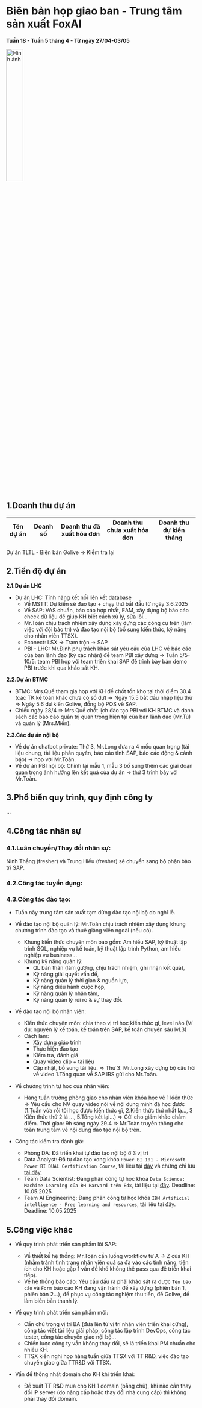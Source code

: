 # Biên bản họp giao ban - Trung tâm sản xuất FoxAI
**Tuần 18 - Tuần 5 tháng 4 - Từ ngày 27/04-03/05**

<img src="https://fox.ai.vn/wp-content/uploads/2024/07/Logo_Original-1.png" alt="Hình ảnh" width="30%" />

## 1.Doanh thu dự án
|Tên dự án|Doanh số|Doanh thu đã xuất hóa đơn|Doanh thu chưa xuất hóa đơn|Doanh thu dự kiến tháng|
|---|---|---|---|---|
Dự án TLTL - Biên bản Golive => Kiểm tra lại

## 2.Tiến độ dự án
**2.1.Dự án LHC**

- Dự án LHC: Tính năng kết nối liên kết database
  - Về MSTT: Dự kiến sẽ đào tạo + chạy thử bắt đầu từ ngày 3.6.2025
  - Về SAP: VAS chuẩn, báo cáo hợp nhất, EAM, xây dựng bộ báo cáo check dữ liệu để giúp KH biết cách xử lý, sửa lỗi...
  - Mr.Toàn chịu trách nhiệm xây dựng xây dựng các công cụ trên (làm việc với đội bảo trì) và đào tạo nội bộ (bổ sung kiến thức, kỹ năng cho nhân viên TTSX).
  - Econect: LSX -> Trạm trộn -> SAP
  - PBI - LHC: Mr.Định phụ trách khảo sát yêu cầu của LHC về báo cáo của ban lãnh đạo (ký xác nhận) để team PBI xây dựng => Tuần 5/5-10/5: team PBI họp với team triển khai SAP để trình bày bản demo PBI trước khi qua khảo sát KH.

**2.2.Dự án BTMC**

- BTMC: Mrs.Quế tham gia họp với KH để chốt tồn kho tại thời điểm 30.4 (các TK kế toán khác chưa có số dư) => Ngày 15.5 bắt đầu nhập liệu thử => Ngày 5.6 dự kiến Golive, đồng bộ POS về SAP.
- Chiều ngày 28/4 => Mrs.Quế chốt lịch đào tạo PBI với KH BTMC và danh sách các báo cáo quản trị quan trọng hiện tại của ban lãnh đạo (Mr.Tú) và quản lý (Mrs.Miền).

**2.3.Các dự án nội bộ**

- Về dự án chatbot private: Thứ 3, Mr.Long đưa ra 4 mốc quan trọng (tài liệu chung, tài liệu phân quyền, báo cáo tĩnh SAP, báo cáo động & cảnh báo) -> họp với Mr.Toàn.
- Về dự án PBI nội bộ: Chỉnh lại mẫu 1, mẫu 3 bổ sung thêm các giai đoạn quan trọng ảnh hưởng lên kết quả của dự án => thứ 3 trình bày với Mr.Toàn.

## 3.Phổ biến quy trình, quy định công ty

...

## 4.Công tác nhân sự
### 4.1.Luân chuyển/Thay đổi nhân sự: 
Ninh Thắng (fresher) và Trung Hiếu (fresher) sẽ chuyển sang bộ phận bảo trì SAP.

### 4.2.Công tác tuyển dụng:

### 4.3.Công tác đào tạo: 
- Tuần này trung tâm sản xuất tạm dừng đào tạo nội bộ do nghỉ lễ.
- Về đào tạo nội bộ quản lý: Mr.Toàn chịu trách nhiệm xây dựng khung chương trình đào tạo và thuê giảng viên ngoài (nếu có).
  - Khung kiến thức chuyên môn bao gồm: Am hiểu SAP, kỹ thuật lập trình SQL, nghiệp vụ kế toán, kỹ thuật lập trình Python, am hiểu nghiệp vụ business...
  - Khung kỹ năng quản lý:
    - QL bản thân (làm gương, chịu trách nhiệm, ghi nhận kết quả),
    - Kỹ năng giải quyết vấn đề,
    - Kỹ năng quản lý thời gian & nguồn lực,
    - Kỹ năng điều hành cuộc họp,
    - Kỹ năng quản lý nhân tâm,
    - Kỹ năng quản lý rủi ro & sự thay đổi.

- Về đào tạo nội bộ nhân viên:
  - Kiến thức chuyên môn: chia theo vị trí học kiến thức gì, level nào (Ví dụ: nguyên lý kế toán, kế toán trên SAP, kế toán chuyên sâu lvl.3)
  - Cách làm:
    - Xây dựng giáo trình
    - Thực hiện đào tạo
    - Kiểm tra, đánh giá
    - Quay video clip + tài liệu
    - Cập nhật, bổ sung tài liệu.
=> Thứ 3: Mr.Long xây dựng bộ câu hỏi về video 1.Tổng quan về SAP IRS gửi cho Mr.Toàn.

- Về chương trình tự học của nhân viên:
  - Hàng tuần trưởng phòng giao cho nhân viên khóa học về 1 kiến thức => Yêu cầu cho NV quay video nói về nội dung mình đã học được (1.Tuần vừa rồi tôi học được kiến thức gì, 2.Kiến thức thứ nhất là..., 3 Kiến thức thứ 2 là ..., 5.Tổng kết lại...) => Gửi cho giám khảo chấm điểm. Thời gian: 9h sáng ngày 29.4 => Mr.Toàn truyền thông cho toàn trung tâm về nội dung đào tạo nội bộ trên.
- Công tác kiểm tra đánh giá:
  - Phòng DA: Đã triển khai tự đào tạo nội bộ ở 3 vị trí
  - Data Analyst: Đã tự đào tạo xong khóa `Power BI 101 - Microsoft Power BI DUAL Certification Course`, tài liệu tại [đây](https://github.com/hoanglong8/FoxAI-Elearning/blob/main/C%C3%A1c%20kh%C3%B3a%20h%E1%BB%8Dc%20v%C3%A0%20ebook%20v%E1%BB%81%20Data%20Analyst.md) và chứng chỉ lưu [tại đây](https://foxai.sharepoint.com/:f:/s/TaiLieuTTSXFoxAI/Em0D44HIZP1OrRj7XxMgLY8BjmoWawix93vAK1ol3EIm9g?e=ebphY4).
  - Team Data Scientist: Đang phân công tự học khóa `Data Science: Machine Learning của ĐH Harvard trên Edx`, tài liệu tại [đây](https://github.com/hoanglong8/FoxAI-Elearning/blob/main/C%C3%A1c%20kh%C3%B3a%20h%E1%BB%8Dc%20v%C3%A0%20ebook%20v%E1%BB%81%20Data%20Engineering.md). Deadline: 10.05.2025
  - Team AI Engineering: Đang phân công tự học khóa `IBM Artificial intelligence - Free learning and resources`, tài liệu tại [đây](https://github.com/hoanglong8/FoxAI-Elearning/blob/main/C%C3%A1c%20kh%C3%B3a%20h%E1%BB%8Dc%20v%C3%A0%20ebook%20v%E1%BB%81%20AI%20Engineering.md). Deadline: 10.05.2025

## 5.Công việc khác

- Về quy trình phát triển sản phẩm lõi SAP: 
  - Về thiết kế hệ thống: Mr.Toàn cần luồng workflow từ A -> Z của KH (nhằm tránh tình trạng nhân viên quá sa đà vào các tính năng, tiện ích cho KH hoặc gặp 1 vấn đề khó không thể pass qua để triển khai tiếp).
  - Về hệ thống báo cáo: Yêu cầu đầu ra phải khảo sát ra được `Tên báo cáo` và `Form` báo cáo KH đang vận hành để xây dựng (phiên bản 1, phiên bản 2...), để phục vụ công tác nghiệm thu tiền, để Golive, để làm biên bản thanh lý.

- Về quy trình phát triển sản phẩm mới:
  - Cần chú trọng vị trí BA (đưa lên từ vị trí nhân viên triển khai cứng), công tác viết tài liệu giải pháp, công tác lập trình DevOps, công tác tester, công tác chuyển giao nội bộ...
  - Chiến lược công ty vẫn không thay đổi, sẽ là triển khai PM chuẩn cho nhiều KH.
  - TTSX kiến nghị họp hàng tuần giữa TTSX với TT R&D, việc đào tạo chuyển giao giữa TTR&D với TTSX.

- Vấn đề thống nhất domain cho KH khi triển khai:
  - Đề xuất TT R&D mua cho KH 1 domain (bằng chữ), khi nào cần thay đổi IP server (do nâng cấp hoặc thay đổi nhà cung cấp) thì không phải thay đổi domain.

